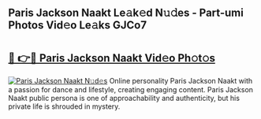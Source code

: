 ## Paris Jackson Naakt Le𝚊k𝚎d N𝚞𝚍es - Part-umi Photos Vid𝚎o Le𝚊ks GJCo7

# <h2><a href="http://fb8p4wr.evod.top/?m=Paris+Jackson+Naakt">🔗 👉🔴 Paris Jackson Naakt Vid𝚎o Ph𝚘t𝚘s</a></h2>

[![Paris Jackson Naakt N𝚞d𝚎s](https://i.imgur.com/8V9OHl7.gif)](http://fb8p4wr.evod.top/?m=Paris+Jackson+Naakt)
Online personality Paris Jackson Naakt with a passion for dance and lifestyle, creating engaging content. Paris Jackson Naakt public persona is one of approachability and authenticity, but his private life is shrouded in mystery. 
